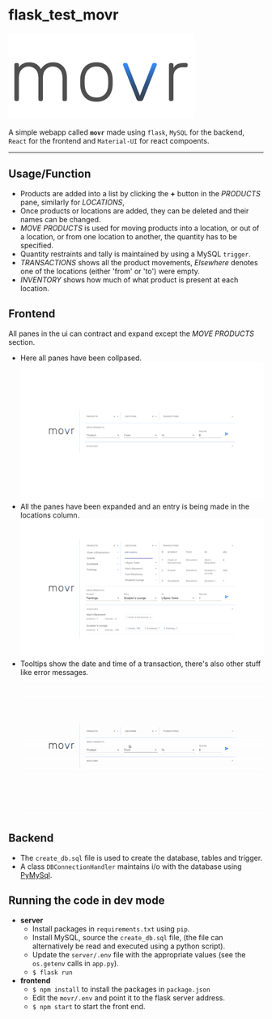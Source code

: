 # flask_test_movr
![Movr](ss/logo.png)

A simple webapp called **`movr`** made using `flask`, `MySQL` for the backend, `React` for the frontend and `Material-UI` for react compoents.

---

## Usage/Function 
- Products are added into a list by clicking the **+** button in the *PRODUCTS* pane, similarly for *LOCATIONS*, 
- Once products or locations are added, they can be deleted and their names can be changed.
- *MOVE PRODUCTS* is used for moving products into a location, or out of a location, or from one location to another, the quantity has to be specified.
- Quantity restraints and tally is maintained by using a MySQL `trigger`.
- *TRANSACTIONS* shows all the product movements, *Elsewhere* denotes one of the locations (either 'from' or 'to') were empty.
- *INVENTORY* shows how much of what product is present at each location.

## Frontend
All panes in the ui can contract and expand except the *MOVE PRODUCTS* section.
- Here all panes have been collpased. ![Collapsed](ss/collapsed.png)
- All the panes have been expanded and an entry is being made in the locations column. ![Expanded](ss/expanded.png)
- Tooltips show the date and time of a transaction, there's also other stuff like error messages. ![GUI gif](ss/example.gif)

## Backend
- The `create_db.sql` file is used to create the database, tables and trigger.
- A class `DBConnectionHandler` maintains i/o with the database using [PyMySql](https://github.com/PyMySQL/PyMySQL).

## Running the code in dev mode
- **server**
  - Install packages in `requirements.txt` using `pip`.
  - Install MySQL, source the `create_db.sql` file, (the file can alternatively be read and executed using a python script).
  - Update the `server/.env` file with the appropriate values (see the `os.getenv` calls in `app.py`).
  - `$ flask run`
- **frontend**
  - `$ npm install` to install the packages in `package.json`
  - Edit the `movr/.env` and point it to the flask server address.
  - `$ npm start` to start the front end.
